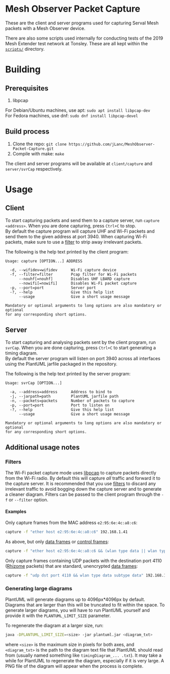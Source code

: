 # Mesh Observer Packet Capture
These are the client and server programs used for capturing Serval Mesh packets with a Mesh Observer device.

There are also some scripts used internally for conducting tests of the 2019 Mesh Extender test network at Tonsley. These are all kept within the [`scripts/`](scripts/) directory.

# Building
## Prerequisites
1. libpcap

For Debian/Ubuntu machines, use apt: `sudo apt install libpcap-dev`  
For Fedora machines, use dnf: `sudo dnf install libpcap-devel`

## Build process
1. Clone the repo: `git clone https://github.com/jLanc/MeshObserver-Packet-Capture.git`
2. Compile with make: `make`

The client and server programs will be available at `client/capture` and `server/svrCap` respectively.

# Usage
## Client
To start capturing packets and send them to a capture server, run `capture <address>`. When you are done capturing, press `Ctrl+C` to stop.  
By default the capture program will capture UHF and Wi-Fi packets and send them to the given address at port 3940.
When capturing Wi-Fi packets, make sure to use a [filter](#user-content-filters) to strip away irrelevant packets.

The following is the help text printed by the client program:
```
Usage: capture [OPTION...] ADDRESS

  -d, --wifidev=wifidev      Wi-Fi capture device
  -f, --filter=filter        Pcap filter for Wi-Fi packets
      --nouhf[=nouhf]        Disables UHF LBARD capture
      --nowifi[=nowifi]      Disables Wi-Fi packet capture
  -p, --port=port            Server port
  -?, --help                 Give this help list
      --usage                Give a short usage message

Mandatory or optional arguments to long options are also mandatory or optional
for any corresponding short options.
```

## Server
To start capturing and analysing packets sent by the client program, run `svrCap`. When you are done capturing, press `Ctrl+C` to start generating a timing diagram.  
By default the server program will listen on port 3940 across all interfaces using the PlantUML jarfile packaged in the repository.

The following is the help text printed by the server program:
```
Usage: svrCap [OPTION...] 

  -a, --address=address      Address to bind to
  -j, --jarpath=path         PlantUML jarfile path
  -n, --packets=packets      Number of packets to capture
  -p, --port=port            Port to listen on
  -?, --help                 Give this help list
      --usage                Give a short usage message

Mandatory or optional arguments to long options are also mandatory or optional
for any corresponding short options.
```

## Additional usage notes
### Filters
The Wi-Fi packet capture mode uses [libpcap](https://www.tcpdump.org/) to capture packets directly from the Wi-Fi radio.
By default this will capture *all* traffic and forward it to the capture server.
It is recommended that you use [filters](https://www.tcpdump.org/manpages/pcap-filter.7.html) to discard any irrelevant traffic to avoid bogging down the capture server and to generate a cleaner diagram.
Filters can be passed to the client program through the `-f` or `--filter` option.

#### Examples
Only capture frames from the MAC address `e2:95:6e:4c:a8:c6`:
```sh
capture -f "ether host e2:95:6e:4c:a8:c6" 192.168.1.41
```
As above, but only [data frames](https://en.wikipedia.org/wiki/IEEE_802.11#Data_frames) or [control frames](https://en.wikipedia.org/wiki/IEEE_802.11#Control_frames):
```sh
capture -f "ether host e2:95:6e:4c:a8:c6 && (wlan type data || wlan type ctl)" 192.168.1.41
```
Only capture frames containing UDP packets with the destination port 4110 ([Rhizome](https://github.com/servalproject/serval-dna/blob/development/doc/REST-API-Rhizome.md) packets) that are standard, unencrypted [data frames](https://en.wikipedia.org/wiki/IEEE_802.11#Data_frames):
```sh
capture -f "udp dst port 4110 && wlan type data subtype data" 192.168.1.41
```

### Generating large diagrams
PlantUML will generate diagrams up to 4096px\*4096px by default. Diagrams that are larger than this will be truncated to fit within the space. To generate larger diagrams, you will have to run PlantUML yourself and provide it with the `PLANTUML_LIMIT_SIZE` parameter.

To regenerate the diagram at a larger size, run:
```sh
java -DPLANTUML_LIMIT_SIZE=<size> -jar plantuml.jar <diagram_txt>
```
where `<size>` is the maximum size in pixels for both axes, and `<diagram_txt>` is the path to the diagram text file that PlantUML should read from (usually named something like `timingDiagram_... .txt`). It may take a while for PlantUML to regenerate the diagram, especially if it is very large. A PNG file of the diagram will appear when the process is complete.
